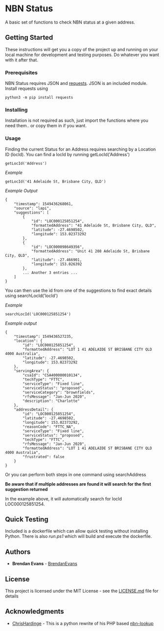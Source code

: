 # NBN Status
A basic set of functions to check NBN status at a given address.

## Getting Started
These instructions will get you a copy of the project up and running on your local machine for development and testing purposes.  Do whatever you want with it after that.

### Prerequisites
NBN Status requires JSON and [requests](http://docs.python-requests.org/en/master/).  JSON is an included module.  Install requests using
```
python3 -m pip install requests
```

### Installing
Installation is not required as such, just import the functions where you need them.. or copy them in if you want.

### Usage
Finding the current Status for an Address requires searching by a Location ID (locId).  You can find a locId by running getLocId('Address')
```
getLocId('Address')
```
*Example*
```
getLocId('41 Adelaide St, Brisbane City, QLD')
```
*Example Output*
```
{
    "timestamp": 1549436268061,
    "source": "lapi",
    "suggestions": [
        {
            "id": "LOC000125851254",
            "formattedAddress": "41 Adelaide St, Brisbane City, QLD",
            "latitude": -27.4698502,
            "longitude": 153.02373292
        },
        {
            "id": "LOC000098649356",
            "formattedAddress": "Unit 41 208 Adelaide St, Brisbane City, QLD",
            "latitude": -27.466901,
            "longitude": 153.026392
        },
        ... Another 3 entries ...
    ]
}
```
You can then use the id from one of the suggestions to find exact details using searchLocId('locId')

*Example*
```
searchLocId('LOC000125851254')
```
*Example output*
```
{
    "timestamp": 1549436527235,
    "location": {
        "id": "LOC000125851254",
        "formattedAddress": "LOT 1 41 ADELAIDE ST BRISBANE CITY QLD 4000 Australia",
        "latitude": -27.4698502,
        "longitude": 153.02373292
    },
    "servingArea": {
        "csaId": "CSA400000010134",
        "techType": "FTTC",
        "serviceType": "Fixed line",
        "serviceStatus": "proposed",
        "serviceCategory": "brownfields",
        "rfsMessage": "Jan-Jun 2020",
        "description": "Charlotte"
    },
    "addressDetail": {
        "id": "LOC000125851254",
        "latitude": -27.4698502,
        "longitude": 153.02373292,
        "reasonCode": "FTTC_NA",
        "serviceType": "Fixed line",
        "serviceStatus": "proposed",
        "techType": "FTTC",
        "rfsMessage": "Jan-Jun 2020",
        "formattedAddress": "LOT 1 41 ADELAIDE ST BRISBANE CITY QLD 4000 Australia",
        "frustrated": false
    }
}
```
Or you can perform both steps in one command using searchAddress

**Be aware that if multiple addresses are found it will search for the first suggestion returned**

In the example above, it will automatically search for locId LOC000125851254.

## Quick Testing
Included is a dockerfile which can allow quick testing without installing Python.  There is also *run.ps1* which will build and execute the dockerfile.

## Authors
* **Brendan Evans** - [BrendanEvans](https://github.com/brendanevans)

## License
This project is licensed under the MIT License - see the [LICENSE.md](LICENSE.md) file for details

## Acknowledgments

* [ChrisHardinge](https://github.com/chrishardinge) - This is a python rewrite of his PHP based [nbn-lookup](https://github.com/chrishardinge/nbn-lookup)